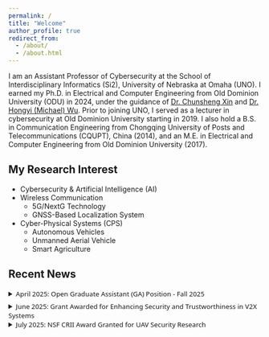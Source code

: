 ```yaml
---
permalink: /
title: "Welcome"
author_profile: true
redirect_from: 
  - /about/
  - /about.html
---
```


I am an Assistant Professor of Cybersecurity at the School of Interdisciplinary Informatics (Si2), University of Nebraska at Omaha (UNO). I earned my Ph.D. in Electrical and Computer Engineering from Old Dominion University (ODU) in 2024, under the guidance of [Dr. Chunsheng Xin](https://www.odu.edu/directory/chunsheng-xin) and [Dr. Hongyi (Michael) Wu](https://ece.engineering.arizona.edu/faculty-staff/faculty/hongyi-michael-wu). Prior to joining UNO, I served as a lecturer in cybersecurity at Old Dominion University starting in 2019. I also hold a B.S. in Communication Engineering from Chongqing University of Posts and Telecommunications (CQUPT), China (2014), and an M.E. in Electrical and Computer Engineering from Old Dominion University (2017).



## My Research Interest 
- Cybersecurity & Artificial Intelligence (AI)
- Wireless Communication
  - 5G/NextG Technology
  - GNSS-Based Localization System
- Cyber-Physical Systems (CPS)
  - Autonomous Vehicles
  - Unmanned Aerial Vehicle
  - Smart Agriculture


## Recent News

<details>
  <summary>
    <span style="font-family: 'Segoe UI', 'Helvetica Neue', Arial, 'Liberation Sans', sans-serif; font-size: 0.95em;">
      April 2025: Open Graduate Assistant (GA) Position - Fall 2025
    </span>
  </summary>

  <div style="font-size: 0.95em;">
    I am thrilled to share an open Graduate Assistant (GA) position starting in <strong>Fall 2025</strong>. This position will focus on the <strong>security and trustworthiness of UAV operations</strong>.<br>
    I am seeking talented and motivated students with a strong interest in Cybersecurity, Autonomous Systems, and other related fields. Please feel free to contact me for more details.
  </div>

</details>

<!-- Reduced line space using a smaller margin -->
<div style="margin-top: 0.5em;"></div>

<details>
  <summary>
    <span style="font-family: 'Segoe UI', 'Helvetica Neue', Arial, 'Liberation Sans', sans-serif; font-size: 0.95em;">
      June 2025: Grant Awarded for Enhancing Security and Trustworthiness in V2X Systems
    </span>
  </summary>
  <div style="font-size: 0.95em;">
  I am excited to announce that I have been awarded a University of Nebraska Collaboration Initiative Grant for my project, <em>TRUST-V2X: Enhancing Security and Trustworthiness of AI in Multi-Modal Collaborative Sensing for Autonomous Vehicles to Everything</em>.

  This grant, funded by the Nebraska Research Initiative, supports collaborative research across the University of Nebraska system. Our team includes faculty from UNO and UNL with expertise in wireless communication, cybersecurity, robotics, and autonomous driving systems. In this project, the project team will focus on improving the security and reliability of AI-driven collaborative sensing in autonomous vehicle networks, with an emphasis on real-world V2X (Vehicle-to-Everything) applications.

  I am currently seeking motivated Ph.D. students to join our research team. If you are interested in cybersecurity, AI, or autonomous systems, please contact me for more information.

  </div>
</details>
<details>
  <summary>
    <span style="font-family: 'Segoe UI', 'Helvetica Neue', Arial, 'Liberation Sans', sans-serif; font-size: 0.95em;">
      July 2025: NSF CRII Award Granted for UAV Security Research
    </span>
  </summary>
  <div style="font-size: 0.95em;">
    I am grateful to announce that my NSF CRII (CNS/SaTC) award on UAV Security has been granted. This award will support my research on enhancing the security of unmanned aerial vehicle (UAV) systems. I appreciate the support from NSF and look forward to advancing research in this important area.
  </div>
</details>

<!-- Google tag (gtag.js) -->
<script async src="https://www.googletagmanager.com/gtag/js?id=G-P5LS8FJ1QJ"></script>
<script>
  window.dataLayer = window.dataLayer || [];
  function gtag(){dataLayer.push(arguments);}
  gtag('js', new Date());

  gtag('config', 'G-P5LS8FJ1QJ');
</script>

<!-- Many of the features of dynamic content management systems (like Wordpress) can be achieved in this fashion, using a fraction of the computational resources and with far less vulnerability to hacking and DDoSing. You can also modify the theme to your heart's content without touching the content of your site. If you get to a point where you've broken something in Jekyll/HTML/CSS beyond repair, your markdown files describing your talks, publications, etc. are safe. You can rollback the changes or even delete the repository and start over - just be sure to save the markdown files! Finally, you can also write scripts that process the structured data on the site, such as [this one](https://github.com/academicpages/academicpages.github.io/blob/master/talkmap.ipynb) that analyzes metadata in pages about talks to display [a map of every location you've given a talk](https://academicpages.github.io/talkmap.html).
 -->

<!-- 
Getting started
======
1. Register a GitHub account if you don't have one and confirm your e-mail (required!)
1. Fork [this template](https://github.com/academicpages/academicpages.github.io) by clicking the "Use this template" button in the top right. 
1. Go to the repository's settings (rightmost item in the tabs that start with "Code", should be below "Unwatch"). Rename the repository "[your GitHub username].github.io", which will also be your website's URL.
1. Set site-wide configuration and create content & metadata (see below -- also see [this set of diffs](http://archive.is/3TPas) showing what files were changed to set up [an example site](https://getorg-testacct.github.io) for a user with the username "getorg-testacct")
1. Upload any files (like PDFs, .zip files, etc.) to the files/ directory. They will appear at https://[your GitHub username].github.io/files/example.pdf.  
1. Check status by going to the repository settings, in the "GitHub pages" section

Site-wide configuration
------
The main configuration file for the site is in the base directory in [_config.yml](https://github.com/academicpages/academicpages.github.io/blob/master/_config.yml), which defines the content in the sidebars and other site-wide features. You will need to replace the default variables with ones about yourself and your site's github repository. The configuration file for the top menu is in [_data/navigation.yml](https://github.com/academicpages/academicpages.github.io/blob/master/_data/navigation.yml). For example, if you don't have a portfolio or blog posts, you can remove those items from that navigation.yml file to remove them from the header. 

Create content & metadata
------
For site content, there is one markdown file for each type of content, which are stored in directories like _publications, _talks, _posts, _teaching, or _pages. For example, each talk is a markdown file in the [_talks directory](https://github.com/academicpages/academicpages.github.io/tree/master/_talks). At the top of each markdown file is structured data in YAML about the talk, which the theme will parse to do lots of cool stuff. The same structured data about a talk is used to generate the list of talks on the [Talks page](https://academicpages.github.io/talks), each [individual page](https://academicpages.github.io/talks/2012-03-01-talk-1) for specific talks, the talks section for the [CV page](https://academicpages.github.io/cv), and the [map of places you've given a talk](https://academicpages.github.io/talkmap.html) (if you run this [python file](https://github.com/academicpages/academicpages.github.io/blob/master/talkmap.py) or [Jupyter notebook](https://github.com/academicpages/academicpages.github.io/blob/master/talkmap.ipynb), which creates the HTML for the map based on the contents of the _talks directory).

**Markdown generator**

The repository includes [a set of Jupyter notebooks](https://github.com/academicpages/academicpages.github.io/tree/master/markdown_generator
) that converts a CSV containing structured data about talks or presentations into individual markdown files that will be properly formatted for the Academic Pages template. The sample CSVs in that directory are the ones I used to create my own personal website at stuartgeiger.com. My usual workflow is that I keep a spreadsheet of my publications and talks, then run the code in these notebooks to generate the markdown files, then commit and push them to the GitHub repository.

How to edit your site's GitHub repository
------
Many people use a git client to create files on their local computer and then push them to GitHub's servers. If you are not familiar with git, you can directly edit these configuration and markdown files directly in the github.com interface. Navigate to a file (like [this one](https://github.com/academicpages/academicpages.github.io/blob/master/_talks/2012-03-01-talk-1.md) and click the pencil icon in the top right of the content preview (to the right of the "Raw | Blame | History" buttons). You can delete a file by clicking the trashcan icon to the right of the pencil icon. You can also create new files or upload files by navigating to a directory and clicking the "Create new file" or "Upload files" buttons. 

Example: editing a markdown file for a talk
![Editing a markdown file for a talk](/images/editing-talk.png)

For more info
------
More info about configuring Academic Pages can be found in [the guide](https://academicpages.github.io/markdown/), the [growing wiki](https://github.com/academicpages/academicpages.github.io/wiki), and you can always [ask a question on GitHub](https://github.com/academicpages/academicpages.github.io/discussions). The [guides for the Minimal Mistakes theme](https://mmistakes.github.io/minimal-mistakes/docs/configuration/) (which this theme was forked from) might also be helpful. -->
